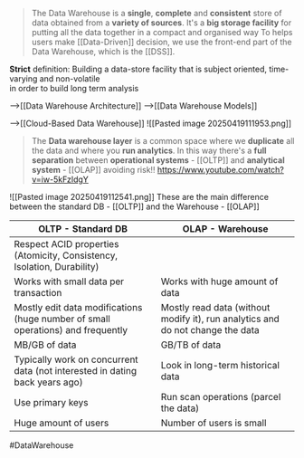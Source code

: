 >The Data Warehouse is a **single**, **complete** and **consistent** store of data obtained from a **variety of sources**.
>It's a **big storage facility** for putting all the data together in a compact and organised way
>To helps users make [[Data-Driven]] decision, we use the front-end part of the Data Warehouse, which is the [[DSS]].

**Strict** definition:
 Building a data-store facility that is subject oriented, time-varying and non-volatile  
	 in order to build long term analysis

-->[[Data Warehouse Architecture]]
-->[[Data Warehouse Models]]

-->[[Cloud-Based Data Warehouse]]
![[Pasted image 20250419111953.png]]
>The **Data warehouse layer** is a common space where we **duplicate** all the data and where you **run analytics**.
>In this way there's a **full separation** between **operational systems** - [[OLTP]] and **analytical system**  - [[OLAP]]  avoiding risk!!
>https://www.youtube.com/watch?v=iw-5kFzIdgY

![[Pasted image 20250419112541.png]]
These are the main difference between the standard DB - [[OLTP]] and the Warehouse - [[OLAP]]

| OLTP -  Standard DB                                                             | OLAP - Warehouse                                                               |
| ------------------------------------------------------------------------------- | ------------------------------------------------------------------------------ |
| Respect ACID properties (Atomicity, Consistency, Isolation, Durability)         |                                                                                |
| Works with small data per transaction                                           | Works with huge amount of data                                                 |
| Mostly edit data modifications (huge number of small operations) and frequently | Mostly read data (without modify it), run analytics and do not change the data |
| MB/GB of data                                                                   | GB/TB of data                                                                  |
| Typically work on concurrent data (not interested in dating back years ago)     | Look in long-term historical data                                              |
| Use primary keys                                                                | Run scan operations (parcel the data)                                          |
| Huge amount of users                                                            | Number of users is small                                                       |

#DataWarehouse